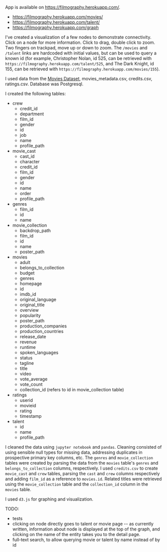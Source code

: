 App is available on https://filmography.herokuapp.com/.

- https://filmography.herokuapp.com/movies/<id>
- https://filmography.herokuapp.com/talent/<id>
- https://filmography.herokuapp.com/graph

I've created a visualization of a few nodes to demonstrate connectivity.  Click on a node for more information. Click to drag, double click to zoom. Two fingers on trackpad, move up or down to zoom.
The `/movies` and `/talent` links are hardcoded with initial values, but can be used to query a known id (for example, Christopher Nolan, id 525, can be retrieved with `https://filmography.herokuapp.com/talent/525`, and 
The Dark Knight, id 155, can be retrieved with `https://filmography.herokuapp.com/movies/155`).  


I used data from the [Movies Dataset](https://www.kaggle.com/rounakbanik/the-movies-dataset), movies_metadata.csv, credits.csv, ratings.csv. Database was Postgresql.

I created the following tables:
- crew
    - credit_id
    - department
    - film_id
    - gender
    - id
    - job
    - name
    - profile_path
- movie_cast
    - cast_id
    - character
    - credit_id
    - film_id
    - gender
    - id
    - name
    - order
    - profile_path
- genres
    - film_id
    - id
    - name
- movie_collection
    - backdrop_path
    - film_id
    - id
    - name
    - poster_path
- movies
    - adult
    - belongs_to_collection
    - budget
    - genres
    - homepage
    - id
    - imdb_id
    - original_language
    - original_title
    - overview
    - popularity
    - poster_path
    - production_companies
    - production_countries
    - release_date
    - revenue
    - runtime
    - spoken_languages
    - status
    - tagline
    - title
    - video
    - vote_average
    - vote_count
    - collection_id (refers to id in movie_collection table)
- ratings
    - userid
    - movieid
    - rating
    - timestamp
- talent
    - id
    - name
    - profile_path
  

I cleaned the data using `jupyter notebook` and `pandas`.  Cleaning consisted of using sensible null types for missing data, addressing duplicates in prospective primary key columns, etc. 
The `genres` and `movie_collection` tables were created by parsing the data from the `movies` table's `genres` and `belongs_to_collection` columns, respectively.
I used `credits.csv` to create `movie_cast` and `crew` tables, parsing the `cast` and `crew` columns respectively and adding `film_id` as a reference to `movies.id`.  Related titles
were retrieved using the `movie_collection` table and the `collection_id` column in the `movies` table.

I used `d3.js` for graphing and visualization.

TODO:
- tests
- clicking on node directly goes to talent or movie page -- as currently written, information about node is displayed at the top of the graph, and clicking on the name of the entity takes you to the detail page.
- full-text search, to allow querying movie or talent by name instead of by id